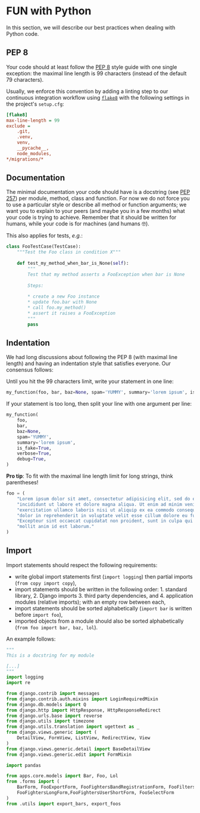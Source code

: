 # FUN with Python

In this section, we will describe our best practices when dealing with Python code.

## PEP 8

Your code should at least follow the [PEP 8](https://www.python.org/dev/peps/pep-0008/) style guide with one single exception: the maximal line length is 99 characters \(instead of the default 79 characters\). 

Usually, we enforce this convention by adding a linting step to our continuous integration workflow using [`flake8`](https://flake8.readthedocs.io/en/latest/) with the following settings in the project's `setup.cfg`:

```ini
[flake8]
max-line-length = 99
exclude =
    .git,
    .venv,
    venv,
    __pycache__,
    node_modules,
*/migrations/*
```

## Documentation

The minimal documentation your code should have is a docstring \(see [PEP 257](https://www.python.org/dev/peps/pep-0257/)\) per module, method, class and function. For now we do not force you to use a particular style or describe all method or function arguments; we want you to explain to your peers \(and maybe you in a few months\) what your code is trying to achieve. Remember that it should be written for humans, while your code is for machines \(and humans 🤓\).

This also applies for tests, _e.g._:

```py
class FooTestCase(TestCase):
    """Test the Foo class in condition X"""
    
    def test_my_method_when_bar_is_None(self):
        """
        Test that my method asserts a FooException when bar is None
        
        Steps:
        
        * create a new Foo instance
        * update foo.bar with None
        * call foo.my_method()
        * assert it raises a FooException
        """
        pass
```

## Indentation

We had long discussions about following the PEP 8 \(with maximal line length\) and having an indentation style that satisfies everyone. Our consensus follows:

Until you hit the 99 characters limit, write your statement in one line:

```py
my_function(foo, bar, baz=None, spam='YUMMY', summary='lorem ipsum', is_fake=True)
```

If your statement is too long, then split your line with one argument per line:

```py
my_function(
    foo,
    bar,
    baz=None,
    spam='YUMMY',
    summary='lorem ipsum',
    is_fake=True,
    verbose=True,
    debug=True,
)
```

**Pro tip**: To fit with the maximal line length limit for long strings, think parentheses!

```py
foo = (
    "Lorem ipsum dolor sit amet, consectetur adipisicing elit, sed do eiusmod tempor"
    "incididunt ut labore et dolore magna aliqua. Ut enim ad minim veniam, quis nostrud"
    "exercitation ullamco laboris nisi ut aliquip ex ea commodo consequat. Duis aute irure"
    "dolor in reprehenderit in voluptate velit esse cillum dolore eu fugiat nulla pariatur."
    "Excepteur sint occaecat cupidatat non proident, sunt in culpa qui officia deserunt"
    "mollit anim id est laborum."
)
```

## Import

Import statements should respect the following requirements:

* write global import statements first \(`import logging`\) then partial imports \(`from copy import copy`\),
* import statements should be written in the following order: 1. standard library, 2. Django imports 3. third party dependencies, and 4. application modules \(relative imports\); with an empty row between each,
* import statements should be sorted alphabetically \(`import bar` is written before `import foo`\),
* imported objects from a module should also be sorted alphabetically \(`from foo import bar, baz, lol`\).

An example follows:

```py
"""
This is a docstring for my module

[...]
"""
import logging
import re

from django.contrib import messages
from django.contrib.auth.mixins import LoginRequiredMixin
from django.db.models import Q
from django.http import HttpResponse, HttpResponseRedirect
from django.urls.base import reverse
from django.utils import timezone
from django.utils.translation import ugettext as _
from django.views.generic import (
    DetailView, FormView, ListView, RedirectView, View
)
from django.views.generic.detail import BaseDetailView
from django.views.generic.edit import FormMixin

import pandas

from apps.core.models import Bar, Foo, Lol
from .forms import (
    BarForm, FooExportForm, FooFightersBandRegistrationForm, FooFiltersForm,
    FooFightersLongForm,FooFightersUserShortForm, FooSelectForm
)
from .utils import export_bars, export_foos
```









